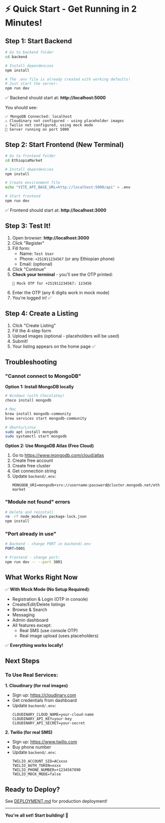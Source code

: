 # ⚡ Quick Start - Get Running in 2 Minutes!

## Step 1: Start Backend

```bash
# Go to backend folder
cd backend

# Install dependencies
npm install

# The .env file is already created with working defaults!
# Just start the server:
npm run dev
```

✅ Backend should start at: **http://localhost:5000**

You should see:
```
✅ MongoDB Connected: localhost
⚠️ Cloudinary not configured - using placeholder images
⚠️ Twilio not configured, using mock mode
🚀 Server running on port 5000
```

## Step 2: Start Frontend (New Terminal)

```bash
# Go to frontend folder
cd EthiopiaMarket

# Install dependencies
npm install

# Create environment file
echo "VITE_API_BASE_URL=http://localhost:5000/api" > .env

# Start frontend
npm run dev
```

✅ Frontend should start at: **http://localhost:3000**

## Step 3: Test It!

1. Open browser: **http://localhost:3000**
2. Click "Register"
3. Fill form:
   - Name: `Test User`
   - Phone: `+251911234567` (or any Ethiopian phone)
   - Email: (optional)
4. Click "Continue"
5. **Check your terminal** - you'll see the OTP printed:
   ```
   📱 Mock OTP for +251911234567: 123456
   ```
6. Enter the OTP (any 6 digits work in mock mode)
7. You're logged in! ✅

## Step 4: Create a Listing

1. Click "Create Listing"
2. Fill the 4-step form
3. Upload images (optional - placeholders will be used)
4. Submit!
5. Your listing appears on the home page ✅

## Troubleshooting

### "Cannot connect to MongoDB"

**Option 1: Install MongoDB locally**
```bash
# Windows (with Chocolatey)
choco install mongodb

# Mac
brew install mongodb-community
brew services start mongodb-community

# Ubuntu/Linux
sudo apt install mongodb
sudo systemctl start mongodb
```

**Option 2: Use MongoDB Atlas (Free Cloud)**
1. Go to https://www.mongodb.com/cloud/atlas
2. Create free account
3. Create free cluster
4. Get connection string
5. Update `backend/.env`:
   ```env
   MONGODB_URI=mongodb+srv://username:password@cluster.mongodb.net/ethiopia-market
   ```

### "Module not found" errors

```bash
# Delete and reinstall
rm -rf node_modules package-lock.json
npm install
```

### "Port already in use"

```bash
# Backend - change PORT in backend/.env
PORT=5001

# Frontend - change port:
npm run dev -- --port 3001
```

## What Works Right Now

✅ **With Mock Mode (No Setup Required)**:
- Registration & Login (OTP in console)
- Create/Edit/Delete listings
- Browse & Search
- Messaging
- Admin dashboard
- All features except:
  - Real SMS (use console OTP)
  - Real image upload (uses placeholders)

✅ **Everything works locally!**

## Next Steps

### To Use Real Services:

**1. Cloudinary (for real images)**
- Sign up: https://cloudinary.com
- Get credentials from dashboard
- Update `backend/.env`:
  ```env
  CLOUDINARY_CLOUD_NAME=your-cloud-name
  CLOUDINARY_API_KEY=your-key
  CLOUDINARY_API_SECRET=your-secret
  ```

**2. Twilio (for real SMS)**
- Sign up: https://www.twilio.com
- Buy phone number
- Update `backend/.env`:
  ```env
  TWILIO_ACCOUNT_SID=ACxxxx
  TWILIO_AUTH_TOKEN=xxxx
  TWILIO_PHONE_NUMBER=+1234567890
  TWILIO_MOCK_MODE=false
  ```

## Ready to Deploy?

See [DEPLOYMENT.md](./DEPLOYMENT.md) for production deployment!

---

**You're all set! Start building! 🚀**


